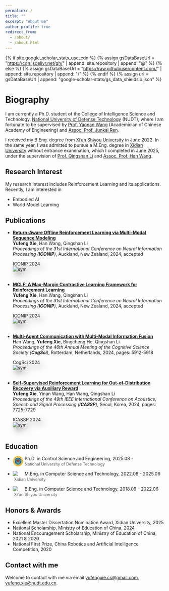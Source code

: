 ```yaml
---
permalink: /
title: ""
excerpt: "About me"
author_profile: true
redirect_from: 
  - /about/
  - /about.html
---
```

{% if site.google_scholar_stats_use_cdn %}
{% assign gsDataBaseUrl = "https://cdn.jsdelivr.net/gh/" | append: site.repository | append: "@" %}
{% else %}
{% assign gsDataBaseUrl = "https://raw.githubusercontent.com/" | append: site.repository | append: "/" %}
{% endif %}
{% assign url = gsDataBaseUrl | append: "google-scholar-stats/gs_data_shieldsio.json" %}


Biography
======
I am currently a Ph.D. student of the College of Intelligence Science and Technology, [National University of Defense Technology](https://english.nudt.edu.cn/) (NUDT), where I am fortunate to be supervised by [Prof. Yaonan Wang](https://eeit.hnu.edu.cn/info/1277/4490.htm) (Academician of Chinese Academy of Engineering) and [Assoc. Prof. Junkai Ren]().

I received my B.Eng. degree from [Xi’an Shiyou University](https://english.xsyu.edu.cn/) in June 2022. In the same year, I was admitted to pursue a M.Eng. degree in [Xidian University](https://en.xidian.edu.cn/) without entrance examination, which I completed in June 2025, under the supervision of [Prof. Qingshan Li](https://web.xidian.edu.cn/qshli/) and [Assoc. Prof. Han Wang](https://faculty.xidian.edu.cn/WANGHAN/).


## Research Interest

My research interest includes Reinforcement Learning and its applications. Recently, I am interested in
+ Embodied AI
+ World Model Learning


## Publications

+ [**Return-Aware Offline Reinforcement Learning via Multi-Modal Sequence Modeling**](https://link.springer.com/chapter/10.1007/978-981-96-6951-6_17)
  <br> **Yufeng Xie**, Han Wang, Qingshan Li
  <br> _Proceedings of the 31st International Conference on Neural Information Processing (**ICONIP**)_, Auckland, New Zealand, 2024, accepted
  <div class='paper-box-image' style='-webkit-filter: drop-shadow(10px 10px 10px rgba(0,0,0,.5)); 
                filter: drop-shadow(10px 10px 10px rgba(0,0,0,.5)); margin-top: 5px;'><div><div class="badge">ICONIP 2024</div><img src='/images/RATT.png' alt="sym" width="400"></div></div>
  <br>

+ [**MCLF: A Max-Margin Contrastive Learning Framework for Reinforcement Learning**](https://link.springer.com/chapter/10.1007/978-981-96-6954-7_8)
  <br> **Yufeng Xie**, Han Wang, Qingshan Li
  <br> _Proceedings of the 31st International Conference on Neural Information Processing (**ICONIP**)_, Auckland, New Zealand, 2024, accepted
  <div class='paper-box-image' style='-webkit-filter: drop-shadow(10px 10px 10px rgba(0,0,0,.5)); 
                filter: drop-shadow(10px 10px 10px rgba(0,0,0,.5)); margin-top: 5px;'><div><div class="badge">ICONIP 2024</div><img src='/images/MCLF.png' alt="sym" width="400"></div></div>
  <br>

+ [**Multi-Agent Communication with Multi-Modal Information Fusion**](https://escholarship.org/uc/item/24w3654z)
  <br> Han Wang, **Yufeng Xie**, Bingcheng He, Qingshan Li
  <br> _Proceedings of the 46th Annual Meeting of the Cognitive Science Society (**CogSci**)_, Rotterdam, Netherlands, 2024, pages: 5912-5918
  <div class='paper-box-image' style='-webkit-filter: drop-shadow(10px 10px 10px rgba(0,0,0,.5)); 
                filter: drop-shadow(10px 10px 10px rgba(0,0,0,.5)); margin-top: 5px;'><div><div class="badge">CogSci 2024</div><img src='/images/MM-MAC.png' alt="sym" width="400"></div></div>
  <br>

+ [**Self-Supervised Reinforcement Learning for Out-of-Distribution Recovery via Auxiliary Reward**](https://ieeexplore.ieee.org/document/10447216)
  <br> **Yufeng Xie**, Yinan Wang, Han Wang, Qingshan Li
  <br> _Proceedings of the 49th IEEE International Conference on Acoustics, Speech and Signal Processing (**ICASSP**)_, Seoul, Korea, 2024, pages: 7725-7729
  <!-- <br> <a href="/files/SRL-AR.pdf" class="button">PDF</a> <a href="/files/ICASSP24_Poster.pdf" class="button">Poster</a> -->
  <div class='paper-box-image' style='-webkit-filter: drop-shadow(10px 10px 10px rgba(0,0,0,.5)); 
                filter: drop-shadow(10px 10px 10px rgba(0,0,0,.5)); margin-top: 5px;'><div><div class="badge">ICASSP 2024</div><img src='/images/SRL-AR.png' alt="sym" width="400"></div></div>
  <br>


## Education

+ <img align="left" decoding="async" src="/images/logo_nudt.png" width="7%"> &nbsp;Ph.D. in Control Science and Engineering, 2025.08 -  <br>&nbsp;<span style="color:rgb(98, 93, 93); font-size: 0.9em;">National University of Defense Technology</span>

+ <img align="left" decoding="async" src="/images/logo_xdu.png" width="7%"> &nbsp;M.Eng. in Computer Science and Technology, 2022.08 - 2025.06 <br>&nbsp;<span style="color:rgb(98, 93, 93); font-size: 0.9em;">Xidian University</span>

+ <img align="left" decoding="async" src="/images/logo_xsyu.png" width="7%"> &nbsp;B.Eng. in Computer Science and Technology, 2018.09 - 2022.06 <br>&nbsp;<span style="color:rgb(98, 93, 93); font-size: 0.9em;">Xi'an Shiyou University</span>


## Honors & Awards

+ Excellent Master Dissertation Nomination Award, Xidian University, 2025
+ National Scholarship, Ministry of Education of China, 2024
+ National Encouragement Scholarship, Ministry of Education of China, 2021 & 2020
+ National First Prize, China Robotics and Artificial Intelligence Competition, 2020


## Contact with me

Welcome to contact with me via email [yufengxie.cs@gmail.com](mailto:yufengxie.cs@gmail.com), [yufeng.xie@nudt.edu.cn](mailto:yufeng.xie@nudt.edu.cn).
